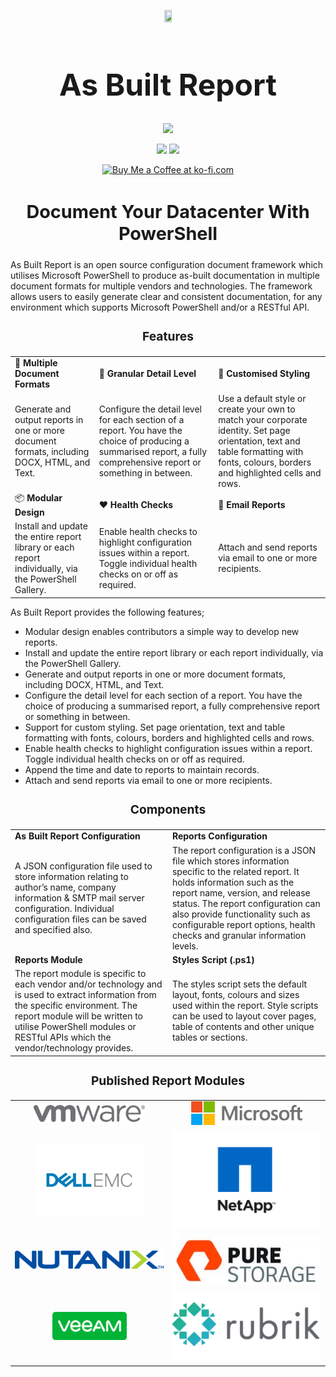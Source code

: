<p align="center">
    <a href="https://www.asbuiltreport.com/" alt="AsBuiltReport"></a>
            <img src='https://raw.githubusercontent.com/AsBuiltReport/AsBuiltReport/master/AsBuiltReport.png' width="15%" height="15%" /></a>
</p>

<h1 style="font-size:5vw" align="center"><b>As Built Report</b></h1>
<p align="center">
    <a href="https://twitter.com/AsBuiltReport" alt="Twitter">
            <img src="https://img.shields.io/twitter/follow/AsBuiltReport.svg?style=social"/></a>
</p>
<p align="center">
    <a href="http://slack.poshcode.org/" alt="PowerShell Slack"></a>
        <img src="https://img.shields.io/badge/PowerShell-AsBuiltReport-blue.svg?logo=slack" /></a>
    <a href="https://code.vmware.com/join" alt="VMware {code} Slack"></a>
        <img src="https://img.shields.io/badge/VMware{code}-AsBuiltReport-green.svg?logo=slack" /></a>
</p>

<p align="center">
    <a href='https://ko-fi.com/B0B7DDGZ7' target='_blank'><img height='36' style='border:0px;height:36px;' src='https://cdn.ko-fi.com/cdn/kofi1.png?v=3' border='0' alt='Buy Me a Coffee at ko-fi.com' /></a>
</p>

<h2 style="font-size:3vw" align="center"><b>Document Your Datacenter With PowerShell</b></h2>

As Built Report is an open source configuration document framework which utilises Microsoft PowerShell to produce as-built documentation in multiple document formats for multiple vendors and technologies. The framework allows users to easily generate clear and consistent documentation, for any environment which supports Microsoft PowerShell and/or a RESTful API.


<h3 style="font-size:2vw" align="center"><b>Features</b></h3>

||||
|-----------------------|-----------------------|-----------------------|
| :memo: **Multiple Document Formats** | :microscope: **Granular Detail Level** | :art: **Customised Styling** |
| Generate and output reports in one or more document formats, including DOCX, HTML, and Text. | Configure the detail level for each section of a report. You have the choice of producing a summarised report, a fully comprehensive report or something in between. | Use a default style or create your own to match your corporate identity. Set page orientation, text and table formatting with fonts, colours, borders and highlighted cells and rows. |
| :package: **Modular Design** | :hearts: **Health Checks** | :email: **Email Reports** |
| Install and update the entire report library or each report individually, via the PowerShell Gallery. | Enable health checks to highlight configuration issues within a report. Toggle individual health checks on or off as required. | Attach and send reports via email to one or more recipients. |

As Built Report provides the following features;

* Modular design enables contributors a simple way to develop new reports.
* Install and update the entire report library or each report individually, via the PowerShell Gallery.
* Generate and output reports in one or more document formats, including DOCX, HTML, and Text.
* Configure the detail level for each section of a report. You have the choice of producing a summarised report, a fully comprehensive report or something in between.
* Support for custom styling. Set page orientation, text and table formatting with fonts, colours, borders and highlighted cells and rows.
* Enable health checks to highlight configuration issues within a report. Toggle individual health checks on or off as required.
* Append the time and date to reports to maintain records.
* Attach and send reports via email to one or more recipients.

<h3 style="font-size:2vw" align="center"><b>Components</b></h3>



|||
|-----------------------|-----------------------|
| **As Built Report Configuration** | **Reports Configuration** |
| A JSON configuration file used to store information relating to author’s name, company information & SMTP mail server configuration. Individual configuration files can be saved and specified also. | The report configuration is a JSON file which stores information specific to the related report. It holds information such as the report name, version, and release status. The report configuration can also provide functionality such as configurable report options, health checks and granular information levels. |
| **Reports Module** | **Styles Script (.ps1)** |
| The report module is specific to each vendor and/or technology and is used to extract information from the specific environment. The report module will be written to utilise PowerShell modules or RESTful APIs which the vendor/technology provides. | The styles script sets the default layout, fonts, colours and sizes used within the report. Style scripts can be used to layout cover pages, table of contents and other unique tables or sections. |


<h3 style="font-size:2vw" align="center"><b>Published Report Modules</b></h3>

<table width="100%">
    <tr>
        <td align="center" valign="middle" width="50%"><a><img src="https://raw.githubusercontent.com/AsBuiltReport/.github/main/profile/images/VMware.png" width="75%" height="75%" /></a></td>
        <td align="center" valign="middle" width="50%"><a><img src="https://raw.githubusercontent.com/AsBuiltReport/.github/main/profile/images/Microsoft.png" width="75%" height="75%" /></a></td>
    </tr>
    <tr>
        <td align="center" valign="middle" width="50%"><a><img src="https://raw.githubusercontent.com/AsBuiltReport/.github/main/profile/images/Dell_EMC.png" width="75%" height="75%" /></a></td>
        <td align="center" valign="middle" width="50%"><a><img src="https://raw.githubusercontent.com/AsBuiltReport/.github/main/profile/images/NetApp.png" /></a></td>
    </tr>
    <tr>
        <td align="center" valign="middle" width="50%"><a><img src="https://raw.githubusercontent.com/AsBuiltReport/.github/main/profile/images/Nutanix.png" /></a></td>
        <td align="center" valign="middle" width="50%"><a><img src="https://raw.githubusercontent.com/AsBuiltReport/.github/main/profile/images/PureStorage.jpg" /></a></td>
    </tr>
    <tr>
        <td align="center" valign="middle" width="50%"><a><img src="https://raw.githubusercontent.com/AsBuiltReport/.github/main/profile/images/Veeam.png" width="50%" height="50%" /></a></td>
        <td align="center" valign="middle" width="50%"><a><img src="https://raw.githubusercontent.com/AsBuiltReport/.github/main/profile/images/Rubrik.png" /></a></td>
    </tr>
</table>